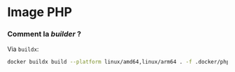 # Image PHP

### Comment la _builder_ ?

Via `buildx`:

```bash
docker buildx build --platform linux/amd64,linux/arm64 . -f .docker/php/Dockerfile -t pierrelemee/precontentieux-full
```